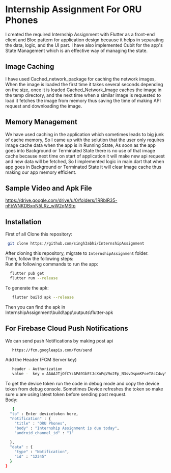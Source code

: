 # Internship Assignment For ORU Phones

I created the required Internship Assignment with Flutter as a front-end client and Bloc pattern for application design because it helps in separating the data, logic, and the UI part. I have also implemented Cubit for the app's State Management which is an effective way of managing the state.

## Image Caching
I have used Cached_network_package for caching the network images, When the image is loaded the first time it takes several seconds depending on the size, once it is loaded Cached_Network_Image caches the image in the temp directory, and the next time when a similar image is requested to load it fetches the image from memory thus saving the time of making API request and downloading the image.

## Memory Management
We have used caching in the application which sometimes leads to big junk of cache memory, So I came up with the solution that the user only requires image cache data when the app is in Running State, As soon as the app goes into Background or Terminated State there is no use of that image cache because next time on start of application it will make new api request and new data will be fetched, So I implemented logic in main.dart that when app goes in Background or Terminated State it will clear Image cache thus making our app memory efficient.

## Sample Video and Apk File
https://drive.google.com/drive/u/0/folders/1RRblR35-nFbWNKDBxpN5LRz_wW2qMStp


## Installation
First of all Clone this repository:
```bash
 git clone https://github.com/singh3abhi/InternshipAssignment
```
After cloning this repository, migrate to ```InternshipAssignment``` folder.<br />
Then, follow the following steps:<br />
Run the following commands to run the app:<br />
```bash
  flutter pub get
  flutter run --release
```
To generate the apk:
```bash
   flutter build apk --release
```
Then you can find the apk in InternshipAssignment\build\app\outputs\flutter-apk

## For Firebase Cloud Push Notifications

We can send push Notifications by making post api
```bash
   https://fcm.googleapis.com/fcm/send
```
Add the Header (FCM Server key)
```bash
   header - Authorization
   value -  key = AAAAJTjOfCY:APA91bEtJcXnFqV9o2Ep_N3svDspmKFoeT8cC4wyYcT9-nas3zFaMkhdoHmE8yKhWW8gJPsTutEYKvjoyurylEpVc7fyVFtwN2y56mVtKtK53wIuZ-gCk9GJqQWZq_Tawdgp7lXPCUc9
```
To get the device token run the code in debug mode and copy the device token from debug console. Sometimes Device refreshes the token so make sure u are using latest token before sending post request. <br />
Body:
```bash
   {
  "to" : Enter devicetoken here,
  "notification" : {
    "title" : "ORU Phones",
    "body" : "Internship Assignment is due today",
    "android_channel_id" : "1"
    
  },
  "data" : {
    "type" : "Notification",
    "id" : "12345"
  }
}
```
